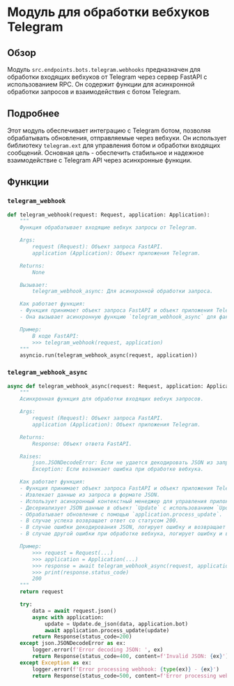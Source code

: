 # Модуль для обработки вебхуков Telegram

## Обзор

Модуль `src.endpoints.bots.telegram.webhooks` предназначен для обработки входящих вебхуков от Telegram через сервер FastAPI с использованием RPC. Он содержит функции для асинхронной обработки запросов и взаимодействия с ботом Telegram.

## Подробнее

Этот модуль обеспечивает интеграцию с Telegram ботом, позволяя обрабатывать обновления, отправляемые через вебхуки. Он использует библиотеку `telegram.ext` для управления ботом и обработки входящих сообщений.
Основная цель - обеспечить стабильное и надежное взаимодействие с Telegram API через асинхронные функции.

## Функции

### `telegram_webhook`

```python
def telegram_webhook(request: Request, application: Application):
    """
    Функция обрабатывает входящие вебхук запросы от Telegram.

    Args:
        request (Request): Объект запроса FastAPI.
        application (Application): Объект приложения Telegram.

    Returns:
        None

    Вызывает:
        telegram_webhook_async: Для асинхронной обработки запроса.

    Как работает функция:
    - Функция принимает объект запроса FastAPI и объект приложения Telegram.
    - Она вызывает асинхронную функцию `telegram_webhook_async` для фактической обработки запроса, используя `asyncio.run` для запуска асинхронной функции в синхронном контексте.

    Пример:
        В коде FastAPI:
        >>> telegram_webhook(request, application)
    """
    asyncio.run(telegram_webhook_async(request, application))
```

### `telegram_webhook_async`

```python
async def telegram_webhook_async(request: Request, application: Application):
    """
    Асинхронная функция для обработки входящих вебхук запросов.

    Args:
        request (Request): Объект запроса FastAPI.
        application (Application): Объект приложения Telegram.

    Returns:
        Response: Объект ответа FastAPI.

    Raises:
        json.JSONDecodeError: Если не удается декодировать JSON из запроса.
        Exception: Если возникает ошибка при обработке вебхука.

    Как работает функция:
    - Функция принимает объект запроса FastAPI и объект приложения Telegram.
    - Извлекает данные из запроса в формате JSON.
    - Использует асинхронный контекстный менеджер для управления приложением Telegram.
    - Десериализует JSON данные в объект `Update` с использованием `Update.de_json`.
    - Обрабатывает обновление с помощью `application.process_update`.
    - В случае успеха возвращает ответ со статусом 200.
    - В случае ошибки декодирования JSON, логирует ошибку и возвращает ответ со статусом 400.
    - В случае другой ошибки при обработке вебхука, логирует ошибку и возвращает ответ со статусом 500.

    Пример:
        >>> request = Request(...)
        >>> application = Application(...)
        >>> response = await telegram_webhook_async(request, application)
        >>> print(response.status_code)
        200
    """
    return request

    try:
        data = await request.json()
        async with application:
            update = Update.de_json(data, application.bot)
            await application.process_update(update)
        return Response(status_code=200)
    except json.JSONDecodeError as ex:
        logger.error(f'Error decoding JSON: ', ex)
        return Response(status_code=400, content=f'Invalid JSON: {ex}')
    except Exception as ex:
        logger.error(f'Error processing webhook: {type(ex)} - {ex}')
        return Response(status_code=500, content=f'Error processing webhook: {ex}')
```